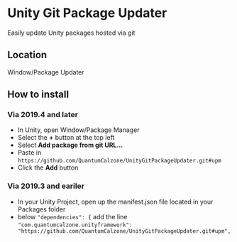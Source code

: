 # Unity Git Package Updater
Easily update Unity packages hosted via git

## Location
Window/Package Updater

## How to install
### Via 2019.4 and later
- In Unity, open Window/Package Manager
- Select the 	**+** button at the top left
- Select 	**Add package from git URL...**
- Paste in ```https://github.com/QuantumCalzone/UnityGitPackageUpdater.git#upm```
- Click the **Add** button

### Via 2019.3 and eariler
- In your Unity Project, open up the manifest.json file located in your Packages folder
- below ```"dependencies": {``` add the line ```"com.quantumcalzone.unityframework": "https://github.com/QuantumCalzone/UnityGitPackageUpdater.git#upm",```
